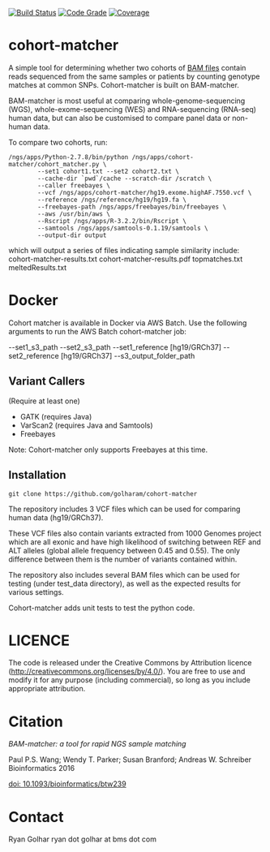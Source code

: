 [![Build Status](https://jenkins-ci.pri.bms.com:8443/job/cohort-matcher/statusbadges-build/icon)](https://jenkins-ci.pri.bms.com:8443/job/cohort-matcher)
[![Code Grade](https://jenkins-ci.pri.bms.com:8443/job/cohort-matcher/statusbadges-grade/icon)](https://jenkins-ci.pri.bms.com:8443/job/cohort-matcher)
[![Coverage](https://jenkins-ci.pri.bms.com:8443/job/cohort-matcher/statusbadges-coverage/icon)](https://jenkins-ci.pri.bms.com:8443/job/cohort-matcher)

# cohort-matcher #

A simple tool for determining whether two cohorts of [BAM files](https://samtools.github.io/hts-specs/SAMv1.pdf) contain reads sequenced from the same samples or patients by counting genotype matches at common SNPs.  Cohort-matcher is built on BAM-matcher.

BAM-matcher is most useful at comparing whole-genome-sequencing (WGS), whole-exome-sequencing (WES) and RNA-sequencing (RNA-seq) human data, but can also be customised to compare panel data or non-human data.

To compare two cohorts, run:
```
/ngs/apps/Python-2.7.8/bin/python /ngs/apps/cohort-matcher/cohort_matcher.py \
        --set1 cohort1.txt --set2 cohort2.txt \
        --cache-dir `pwd`/cache --scratch-dir /scratch \
        --caller freebayes \
        --vcf /ngs/apps/cohort-matcher/hg19.exome.highAF.7550.vcf \
        --reference /ngs/reference/hg19/hg19.fa \
        --freebayes-path /ngs/apps/freebayes/bin/freebayes \
        --aws /usr/bin/aws \
        --Rscript /ngs/apps/R-3.2.2/bin/Rscript \
        --samtools /ngs/apps/samtools-0.1.19/samtools \
        --output-dir output
```

which will output a series of files indicating sample similarity include:
cohort-matcher-results.txt
cohort-matcher-results.pdf
topmatches.txt
meltedResults.txt

# Docker #

Cohort matcher is available in Docker via AWS Batch.   Use the following arguments to run the AWS Batch cohort-matcher job: 

--set1_s3_path
--set2_s3_path
--set1_reference [hg19/GRCh37]
--set2_reference [hg19/GRCh37]
--s3_output_folder_path

## Variant Callers ##

(Require at least one)

* GATK (requires Java)
* VarScan2 (requires Java and Samtools)
* Freebayes

Note: Cohort-matcher only supports Freebayes at this time.

## Installation ##

```
git clone https://github.com/golharam/cohort-matcher
```

The repository includes 3 VCF files which can be used for comparing human data (hg19/GRCh37). 

These VCF files also contain variants extracted from 1000 Genomes project which are all exonic and have high likelihood of switching between REF and ALT alleles (global allele frequency between 0.45 and 0.55). The only difference between them is the number of variants contained within.

The repository also includes several BAM files which can be used for testing (under test_data directory), as well as the expected results for various settings.

Cohort-matcher adds unit tests to test the python code.

# LICENCE #

The code is released under the Creative Commons by Attribution licence (http://creativecommons.org/licenses/by/4.0/). You are free to use and modify it for any purpose (including commercial), so long as you include appropriate attribution. 

# Citation #

*BAM-matcher: a tool for rapid NGS sample matching*

Paul P.S. Wang; Wendy T. Parker; Susan Branford; Andreas W. Schreiber
Bioinformatics 2016

[doi: 10.1093/bioinformatics/btw239](http://bioinformatics.oxfordjournals.org/content/early/2016/05/01/bioinformatics.btw239.abstract)


# Contact #

Ryan Golhar ryan dot golhar at bms dot com

